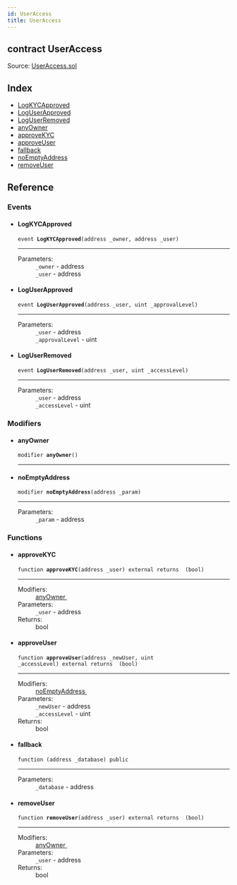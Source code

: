 ```yaml
---
id: UserAccess
title: UserAccess
---
```


<div class="contract-doc"><div class="contract"><h2 class="contract-header"><span class="contract-kind">contract</span> UserAccess</h2><div class="source">Source: <a href="https://github.com/MyBitFoundation/MyBit/blob/v1.0.0/contracts/UserAccess.sol" target="_blank">UserAccess.sol</a></div></div><div class="index"><h2>Index</h2><ul><li><a href="UserAccess.html#LogKYCApproved">LogKYCApproved</a></li><li><a href="UserAccess.html#LogUserApproved">LogUserApproved</a></li><li><a href="UserAccess.html#LogUserRemoved">LogUserRemoved</a></li><li><a href="UserAccess.html#anyOwner">anyOwner</a></li><li><a href="UserAccess.html#approveKYC">approveKYC</a></li><li><a href="UserAccess.html#approveUser">approveUser</a></li><li><a href="UserAccess.html#">fallback</a></li><li><a href="UserAccess.html#noEmptyAddress">noEmptyAddress</a></li><li><a href="UserAccess.html#removeUser">removeUser</a></li></ul></div><div class="reference"><h2>Reference</h2><div class="events"><h3>Events</h3><ul><li><div class="item event"><span id="LogKYCApproved" class="anchor-marker"></span><h4 class="name">LogKYCApproved</h4><div class="body"><code class="signature">event <strong>LogKYCApproved</strong><span>(address _owner, address _user) </span></code><hr/><dl><dt><span class="label-parameters">Parameters:</span></dt><dd><div><code>_owner</code> - address</div><div><code>_user</code> - address</div></dd></dl></div></div></li><li><div class="item event"><span id="LogUserApproved" class="anchor-marker"></span><h4 class="name">LogUserApproved</h4><div class="body"><code class="signature">event <strong>LogUserApproved</strong><span>(address _user, uint _approvalLevel) </span></code><hr/><dl><dt><span class="label-parameters">Parameters:</span></dt><dd><div><code>_user</code> - address</div><div><code>_approvalLevel</code> - uint</div></dd></dl></div></div></li><li><div class="item event"><span id="LogUserRemoved" class="anchor-marker"></span><h4 class="name">LogUserRemoved</h4><div class="body"><code class="signature">event <strong>LogUserRemoved</strong><span>(address _user, uint _accessLevel) </span></code><hr/><dl><dt><span class="label-parameters">Parameters:</span></dt><dd><div><code>_user</code> - address</div><div><code>_accessLevel</code> - uint</div></dd></dl></div></div></li></ul></div><div class="modifiers"><h3>Modifiers</h3><ul><li><div class="item modifier"><span id="anyOwner" class="anchor-marker"></span><h4 class="name">anyOwner</h4><div class="body"><code class="signature">modifier <strong>anyOwner</strong><span>() </span></code><hr/></div></div></li><li><div class="item modifier"><span id="noEmptyAddress" class="anchor-marker"></span><h4 class="name">noEmptyAddress</h4><div class="body"><code class="signature">modifier <strong>noEmptyAddress</strong><span>(address _param) </span></code><hr/><dl><dt><span class="label-parameters">Parameters:</span></dt><dd><div><code>_param</code> - address</div></dd></dl></div></div></li></ul></div><div class="functions"><h3>Functions</h3><ul><li><div class="item function"><span id="approveKYC" class="anchor-marker"></span><h4 class="name">approveKYC</h4><div class="body"><code class="signature">function <strong>approveKYC</strong><span>(address _user) </span><span>external </span><span>returns  (bool) </span></code><hr/><dl><dt><span class="label-modifiers">Modifiers:</span></dt><dd><a href="UserAccess.html#anyOwner">anyOwner </a></dd><dt><span class="label-parameters">Parameters:</span></dt><dd><div><code>_user</code> - address</div></dd><dt><span class="label-return">Returns:</span></dt><dd>bool</dd></dl></div></div></li><li><div class="item function"><span id="approveUser" class="anchor-marker"></span><h4 class="name">approveUser</h4><div class="body"><code class="signature">function <strong>approveUser</strong><span>(address _newUser, uint _accessLevel) </span><span>external </span><span>returns  (bool) </span></code><hr/><dl><dt><span class="label-modifiers">Modifiers:</span></dt><dd><a href="UserAccess.html#noEmptyAddress">noEmptyAddress </a></dd><dt><span class="label-parameters">Parameters:</span></dt><dd><div><code>_newUser</code> - address</div><div><code>_accessLevel</code> - uint</div></dd><dt><span class="label-return">Returns:</span></dt><dd>bool</dd></dl></div></div></li><li><div class="item function"><span id="fallback" class="anchor-marker"></span><h4 class="name">fallback</h4><div class="body"><code class="signature">function <strong></strong><span>(address _database) </span><span>public </span></code><hr/><dl><dt><span class="label-parameters">Parameters:</span></dt><dd><div><code>_database</code> - address</div></dd></dl></div></div></li><li><div class="item function"><span id="removeUser" class="anchor-marker"></span><h4 class="name">removeUser</h4><div class="body"><code class="signature">function <strong>removeUser</strong><span>(address _user) </span><span>external </span><span>returns  (bool) </span></code><hr/><dl><dt><span class="label-modifiers">Modifiers:</span></dt><dd><a href="UserAccess.html#anyOwner">anyOwner </a></dd><dt><span class="label-parameters">Parameters:</span></dt><dd><div><code>_user</code> - address</div></dd><dt><span class="label-return">Returns:</span></dt><dd>bool</dd></dl></div></div></li></ul></div></div></div>
